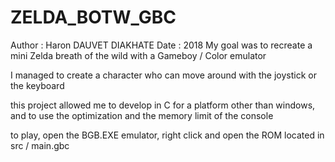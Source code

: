 # ZELDA_BOTW_GBC
Author : Haron DAUVET DIAKHATE
Date : 2018
My goal was to recreate a mini Zelda breath of the wild with a Gameboy / Color emulator

I managed to create a character who can move around with the joystick or the keyboard

this project allowed me to develop in C for a platform other than windows, and to use the optimization and the memory limit of the console

to play, open the BGB.EXE emulator, right click and open the ROM located in src / main.gbc
